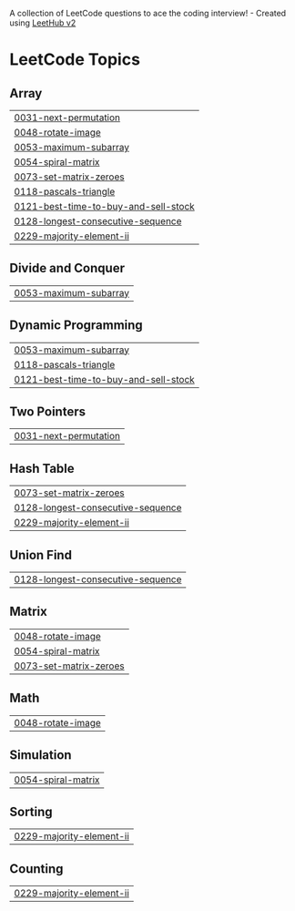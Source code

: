 A collection of LeetCode questions to ace the coding interview! - Created using [LeetHub v2](https://github.com/arunbhardwaj/LeetHub-2.0)
<!---LeetCode Topics Start-->
# LeetCode Topics
## Array
|  |
| ------- |
| [0031-next-permutation](https://github.com/Impana-SM/Leetcode/tree/master/0031-next-permutation) |
| [0048-rotate-image](https://github.com/Impana-SM/Leetcode/tree/master/0048-rotate-image) |
| [0053-maximum-subarray](https://github.com/Impana-SM/Leetcode/tree/master/0053-maximum-subarray) |
| [0054-spiral-matrix](https://github.com/Impana-SM/Leetcode/tree/master/0054-spiral-matrix) |
| [0073-set-matrix-zeroes](https://github.com/Impana-SM/Leetcode/tree/master/0073-set-matrix-zeroes) |
| [0118-pascals-triangle](https://github.com/Impana-SM/Leetcode/tree/master/0118-pascals-triangle) |
| [0121-best-time-to-buy-and-sell-stock](https://github.com/Impana-SM/Leetcode/tree/master/0121-best-time-to-buy-and-sell-stock) |
| [0128-longest-consecutive-sequence](https://github.com/Impana-SM/Leetcode/tree/master/0128-longest-consecutive-sequence) |
| [0229-majority-element-ii](https://github.com/Impana-SM/Leetcode/tree/master/0229-majority-element-ii) |
## Divide and Conquer
|  |
| ------- |
| [0053-maximum-subarray](https://github.com/Impana-SM/Leetcode/tree/master/0053-maximum-subarray) |
## Dynamic Programming
|  |
| ------- |
| [0053-maximum-subarray](https://github.com/Impana-SM/Leetcode/tree/master/0053-maximum-subarray) |
| [0118-pascals-triangle](https://github.com/Impana-SM/Leetcode/tree/master/0118-pascals-triangle) |
| [0121-best-time-to-buy-and-sell-stock](https://github.com/Impana-SM/Leetcode/tree/master/0121-best-time-to-buy-and-sell-stock) |
## Two Pointers
|  |
| ------- |
| [0031-next-permutation](https://github.com/Impana-SM/Leetcode/tree/master/0031-next-permutation) |
## Hash Table
|  |
| ------- |
| [0073-set-matrix-zeroes](https://github.com/Impana-SM/Leetcode/tree/master/0073-set-matrix-zeroes) |
| [0128-longest-consecutive-sequence](https://github.com/Impana-SM/Leetcode/tree/master/0128-longest-consecutive-sequence) |
| [0229-majority-element-ii](https://github.com/Impana-SM/Leetcode/tree/master/0229-majority-element-ii) |
## Union Find
|  |
| ------- |
| [0128-longest-consecutive-sequence](https://github.com/Impana-SM/Leetcode/tree/master/0128-longest-consecutive-sequence) |
## Matrix
|  |
| ------- |
| [0048-rotate-image](https://github.com/Impana-SM/Leetcode/tree/master/0048-rotate-image) |
| [0054-spiral-matrix](https://github.com/Impana-SM/Leetcode/tree/master/0054-spiral-matrix) |
| [0073-set-matrix-zeroes](https://github.com/Impana-SM/Leetcode/tree/master/0073-set-matrix-zeroes) |
## Math
|  |
| ------- |
| [0048-rotate-image](https://github.com/Impana-SM/Leetcode/tree/master/0048-rotate-image) |
## Simulation
|  |
| ------- |
| [0054-spiral-matrix](https://github.com/Impana-SM/Leetcode/tree/master/0054-spiral-matrix) |
## Sorting
|  |
| ------- |
| [0229-majority-element-ii](https://github.com/Impana-SM/Leetcode/tree/master/0229-majority-element-ii) |
## Counting
|  |
| ------- |
| [0229-majority-element-ii](https://github.com/Impana-SM/Leetcode/tree/master/0229-majority-element-ii) |
<!---LeetCode Topics End-->